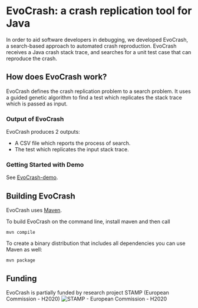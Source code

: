 # EvoCrash: a crash replication tool for Java

In order to aid software developers in debugging, we developed EvoCrash, a search-based approach to automated crash reproduction. EvoCrash receives a Java crash stack trace, and searches for a unit test case that can reproduce the crash.

## How does EvoCrash work?

EvoCrash defines the crash replication problem to a search problem. It uses a guided genetic algorithm to find a test which replicates the stack trace which is passed as input.

### Output of EvoCrash

EvoCrash produces 2 outputs:
* A CSV file which reports the process of search.
* The test which replicates the input stack trace.

### Getting Started with Demo

See [EvoCrash-demo](https://github.com/STAMP-project/EvoCrash-demo).

## Building EvoCrash

EvoCrash uses [Maven](https://maven.apache.org/).

To build EvoCrash on the command line, install maven and then call

```mvn compile```

To create a binary distribution that includes all dependencies you can
use Maven as well:

```mvn package```


## Funding

EvoCrash is partially funded by research project STAMP (European Commission - H2020)
![STAMP - European Commission - H2020](https://github.com/STAMP-project/docs-forum/blob/master/docs/images/logo_readme_md.png)
